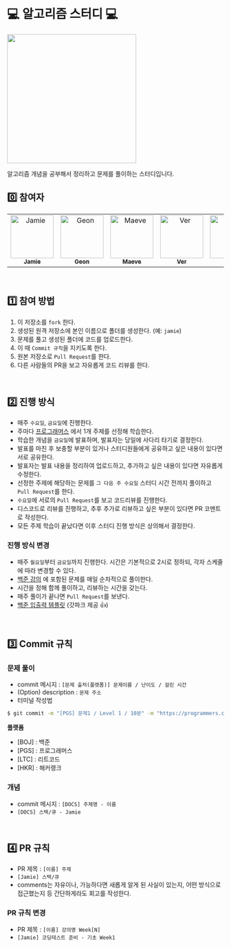 # 💻 알고리즘 스터디 💻

<img width="300px" src="https://user-images.githubusercontent.com/62706988/155547625-ff42fa4e-7c79-431d-84e9-d6f85d384503.GIF" />

알고리즘 개념을 공부해서 정리하고 문제를 풀이하는 스터디입니다.
<br />

## 0️⃣ 참여자

<table>
  <tr>
    <td align="center">
      <a href="https://github.com/mina-gwak">
        <img src="https://avatars.githubusercontent.com/u/62706988?v=4" width="100px;" alt="Jamie"/><br />
        <sub><b>Jamie</b><br></sub>
      </a>
    </td>
    <td align="center">
      <a href="https://github.com/ldldz">
        <img src="https://avatars.githubusercontent.com/u/11494626?v=4" width="100px;" alt="Geon"/><br />
        <sub><b>Geon</b><br></sub>
      </a>
    </td>
    <td align="center">
      <a href="https://github.com/Serin-Kim">
        <img src="https://avatars.githubusercontent.com/u/68533016?v=4" width="100px;" alt="Maeve"/><br />
        <sub><b>Maeve</b><br></sub>
      </a>
    </td>
    <td align="center">
      <a href="https://github.com/lv0314">
        <img src="https://avatars.githubusercontent.com/u/95198109?v=4" width="100px;" alt="Ver"/><br />
        <sub><b>Ver</b><br></sub>
      </a>
    </td>
    <td align="center">
      <a href="https://github.com/herrakam">
        <img src="https://avatars.githubusercontent.com/u/54533561?v=4" width="100px;" alt="JS"/><br />
        <sub><b>JS</b><br></sub>
      </a>
    </td>
    <td align="center">
      <a href="https://github.com/moonyerim2">
        <img src="https://avatars.githubusercontent.com/u/75062526?v=4" width="100px;" alt="Pokky"/><br />
        <sub><b>Pokky</b><br></sub>
      </a>
    </td>
  </tr>
</table>
<br />

## 1️⃣ 참여 방법

1. 이 저장소를 `fork` 한다.
2. 생성된 원격 저장소에 본인 이름으로 폴더를 생성한다. (예: `jamie`)
3. 문제를 풀고 생성된 폴더에 코드를 업로드한다.
4. 이 때 `Commit 규칙`을 지키도록 한다.
5. 원본 저장소로 `Pull Request`를 한다.
6. 다른 사람들의 PR을 보고 자유롭게 코드 리뷰를 한다.

<br />

## 2️⃣ 진행 방식

- 매주 `수요일`, `금요일`에 진행한다.
- 주마다 [프로그래머스](https://programmers.co.kr/learn/challenges) 에서 1개 주제를 선정해 학습한다.
- 학습한 개념을 `금요일`에 발표하며, 발표자는 당일에 사다리 타기로 결정한다.
- 발표를 마친 후 보충할 부분이 있거나 스터디원들에게 공유하고 싶은 내용이 있다면 서로 공유한다.
- 발표자는 발표 내용을 정리하여 업로드하고, 추가하고 싶은 내용이 있다면 자유롭게 수정한다.
- 선정한 주제에 해당하는 문제를 `그 다음 주 수요일` 스터디 시간 전까지 풀이하고 `Pull Request`를 한다.
- `수요일`에 서로의 `Pull Request`를 보고 코드리뷰를 진행한다.
- 디스코드로 리뷰를 진행하고, 추후 추가로 리뷰하고 싶은 부분이 있다면 PR 코멘트로 작성한다.
- 모든 주제 학습이 끝났다면 이후 스터디 진행 방식은 상의해서 결정한다.

### 진행 방식 변경

- 매주 `월요일`부터 `금요일`까지 진행한다. 시간은 기본적으로 2시로 정하되, 각자 스케줄에 따라 변경할 수 있다.
- [백준 강의](https://code.plus/course/51) 에 포함된 문제를 매일 순차적으로 풀이한다.
- 시간을 정해 함께 풀이하고, 리뷰하는 시간을 갖는다.
- 매주 풀이가 끝나면 `Pull Request`를 보낸다.
- [백준 입출력 템플릿](https://gist.github.com/healtheloper/3c9d7baf9ad5150588b823eea40174cb) (갓파크 제공 👍)

<br />

## 3️⃣ Commit 규칙

### 문제 풀이

- commit 메시지 : `[문제 출처(플랫폼)] 문제이름 / 난이도 / 걸린 시간`
- (Option) description : `문제 주소`
- 터미널 작성법
```bash
$ git commit -m "[PGS] 문제1 / Level 1 / 10분" -m "https://programmers.co.kr/learn/challenges"
```
**플랫폼**
- [BOJ] : 백준
- [PGS] : 프로그래머스
- [LTC] : 리트코드
- [HKR] : 해커랭크

### 개념

- commit 메시지 : `[DOCS] 주제명 - 이름`
- `[DOCS] 스택/큐 - Jamie`

<br />

## 4️⃣ PR 규칙

- PR 제목 : `[이름] 주제`
- `[Jamie] 스택/큐`
- comments는 자유이나, 가능하다면 새롭게 알게 된 사실이 있는지, 어떤 방식으로 접근했는지 등 간단하게라도 회고를 작성한다. 

### PR 규칙 변경

- PR 제목 : `[이름] 강의명 Week[N]`
- `[Jamie] 코딩테스트 준비 - 기초 Week1`
